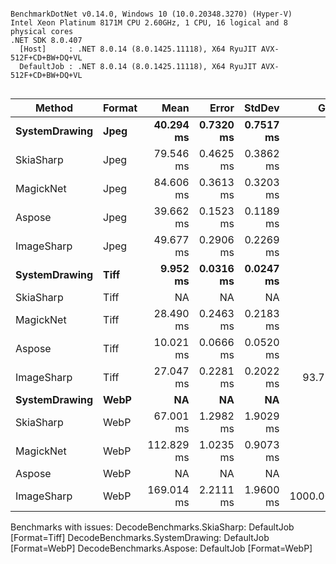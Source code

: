 ```

BenchmarkDotNet v0.14.0, Windows 10 (10.0.20348.3270) (Hyper-V)
Intel Xeon Platinum 8171M CPU 2.60GHz, 1 CPU, 16 logical and 8 physical cores
.NET SDK 8.0.407
  [Host]     : .NET 8.0.14 (8.0.1425.11118), X64 RyuJIT AVX-512F+CD+BW+DQ+VL
  DefaultJob : .NET 8.0.14 (8.0.1425.11118), X64 RyuJIT AVX-512F+CD+BW+DQ+VL


```
| Method        | Format | Mean       | Error     | StdDev    | Gen0      | Gen1      | Gen2      | Allocated |
|-------------- |------- |-----------:|----------:|----------:|----------:|----------:|----------:|----------:|
| **SystemDrawing** | **Jpeg**   |  **40.294 ms** | **0.7320 ms** | **0.7517 ms** |         **-** |         **-** |         **-** |     **199 B** |
| SkiaSharp     | Jpeg   |  79.546 ms | 0.4625 ms | 0.3862 ms |         - |         - |         - |     353 B |
| MagickNet     | Jpeg   |  84.606 ms | 0.3613 ms | 0.3203 ms |         - |         - |         - |    3395 B |
| Aspose        | Jpeg   |  39.662 ms | 0.1523 ms | 0.1189 ms |         - |         - |         - |     199 B |
| ImageSharp    | Jpeg   |  49.677 ms | 0.2906 ms | 0.2269 ms |         - |         - |         - |   20353 B |
| **SystemDrawing** | **Tiff**   |   **9.952 ms** | **0.0316 ms** | **0.0247 ms** |         **-** |         **-** |         **-** |     **174 B** |
| SkiaSharp     | Tiff   |         NA |        NA |        NA |        NA |        NA |        NA |        NA |
| MagickNet     | Tiff   |  28.490 ms | 0.2463 ms | 0.2183 ms |         - |         - |         - |    3340 B |
| Aspose        | Tiff   |  10.021 ms | 0.0666 ms | 0.0520 ms |         - |         - |         - |     174 B |
| ImageSharp    | Tiff   |  27.047 ms | 0.2281 ms | 0.2022 ms |   93.7500 |   31.2500 |         - | 1793517 B |
| **SystemDrawing** | **WebP**   |         **NA** |        **NA** |        **NA** |        **NA** |        **NA** |        **NA** |        **NA** |
| SkiaSharp     | WebP   |  67.001 ms | 1.2982 ms | 1.9029 ms |         - |         - |         - |     346 B |
| MagickNet     | WebP   | 112.829 ms | 1.0235 ms | 0.9073 ms |         - |         - |         - |    3408 B |
| Aspose        | WebP   |         NA |        NA |        NA |        NA |        NA |        NA |        NA |
| ImageSharp    | WebP   | 169.014 ms | 2.2111 ms | 1.9600 ms | 1000.0000 | 1000.0000 | 1000.0000 | 1158813 B |

Benchmarks with issues:
  DecodeBenchmarks.SkiaSharp: DefaultJob [Format=Tiff]
  DecodeBenchmarks.SystemDrawing: DefaultJob [Format=WebP]
  DecodeBenchmarks.Aspose: DefaultJob [Format=WebP]

